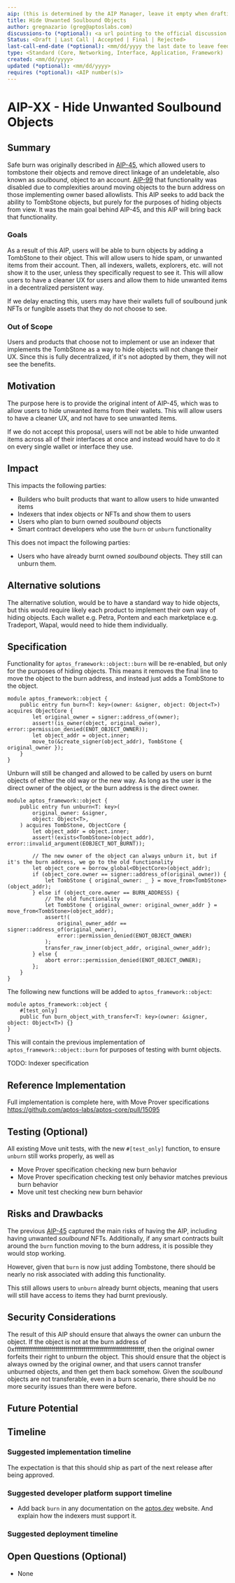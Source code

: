 ```yaml
---
aip: (this is determined by the AIP Manager, leave it empty when drafting)
title: Hide Unwanted Soulbound Objects
author: gregnazario (greg@aptoslabs.com)
discussions-to (*optional): <a url pointing to the official discussion thread>
Status: <Draft | Last Call | Accepted | Final | Rejected>
last-call-end-date (*optional): <mm/dd/yyyy the last date to leave feedbacks and reviews>
type: <Standard (Core, Networking, Interface, Application, Framework) | Informational | Process>
created: <mm/dd/yyyy>
updated (*optional): <mm/dd/yyyy>
requires (*optional): <AIP number(s)>
---
```


# AIP-XX - Hide Unwanted Soulbound Objects

## Summary

Safe burn was originally described in [AIP-45](./aip-45.md), which allowed users to tombstone their objects and remove
direct linkage of an undeletable, also known as *soulbound*, object to an account. [AIP-99](./aip-99.md) that 
functionality was disabled due to complexities around moving objects to the burn address on those implementing owner
based allowlists.  This AIP seeks to add back the ability to TombStone objects, but purely for the purposes of hiding
objects from view.  It was the main goal behind AIP-45, and this AIP will bring back that functionality.

### Goals

As a result of this AIP, users will be able to burn objects by adding a TombStone to their object.  This will allow
users to hide spam, or unwanted items from their account.  Then, all indexers, wallets, explorers, etc. will not show
it to the user, unless they specifically request to see it.  This will allow users to have a cleaner UX for users and
allow them to hide unwanted items in a decentralized persistent way.

If we delay enacting this, users may have their wallets full of soulbound junk NFTs or fungible assets that they do not
choose to see.

### Out of Scope

Users and products that choose not to implement or use an indexer that implements the TombStone as a way to hide objects
will not change their UX.  Since this is fully decentralized, if it's not adopted by them, they will not see the benefits.

## Motivation

The purpose here is to provide the original intent of AIP-45, which was to allow users to hide unwanted items from their
wallets.  This will allow users to have a cleaner UX, and not have to see unwanted items.

If we do not accept this proposal, users will not be able to hide unwanted items across all of their interfaces at once
and instead would have to do it on every single wallet or interface they use.

## Impact

This impacts the following parties:

* Builders who built products that want to allow users to hide unwanted items
* Indexers that index objects or NFTs and show them to users
* Users who plan to burn owned *soulbound* objects
* Smart contract developers who use the `burn` or `unburn` functionality

This does not impact the following parties:

* Users who have already burnt owned *soulbound* objects. They still can unburn them.

## Alternative solutions

The alternative solution, would be to have a standard way to hide objects, but this would require likely each product to
implement their own way of hiding objects.  Each wallet e.g. Petra, Pontem and each marketplace e.g. Tradeport, Wapal,
would need to hide them individually.

## Specification

Functionality for `aptos_framework::object::burn` will be re-enabled, but only for the purposes of hiding objects.  This
means it removes the final line to move the object to the burn address, and instead just adds a TombStone to the object.

```move
module aptos_framework::object {
    public entry fun burn<T: key>(owner: &signer, object: Object<T>) acquires ObjectCore {
        let original_owner = signer::address_of(owner);
        assert!(is_owner(object, original_owner), error::permission_denied(ENOT_OBJECT_OWNER));
        let object_addr = object.inner;
        move_to(&create_signer(object_addr), TombStone { original_owner });
    }
}
```

Unburn will still be changed and allowed to be called by users on burnt objects of either the old way or the new way.  As
long as the user is the direct owner of the object, or the burn address is the direct owner.

```move
module aptos_framework::object {
    public entry fun unburn<T: key>(
        original_owner: &signer,
        object: Object<T>,
    ) acquires TombStone, ObjectCore {
        let object_addr = object.inner;
        assert!(exists<TombStone>(object_addr), error::invalid_argument(EOBJECT_NOT_BURNT));

        // The new owner of the object can always unburn it, but if it's the burn address, we go to the old functionality
        let object_core = borrow_global<ObjectCore>(object_addr);
        if (object_core.owner == signer::address_of(original_owner)) {
            let TombStone { original_owner: _ } = move_from<TombStone>(object_addr);
        } else if (object_core.owner == BURN_ADDRESS) {
            // The old functionality
            let TombStone { original_owner: original_owner_addr } = move_from<TombStone>(object_addr);
            assert!(
                original_owner_addr == signer::address_of(original_owner),
                error::permission_denied(ENOT_OBJECT_OWNER)
            );
            transfer_raw_inner(object_addr, original_owner_addr);
        } else {
            abort error::permission_denied(ENOT_OBJECT_OWNER);
        };
    }
}
```
The following new functions will be added to `aptos_framework::object`:

```move
module aptos_framework::object {
    #[test_only]
    public fun burn_object_with_transfer<T: key>(owner: &signer, object: Object<T>) {}
}
```

This will contain the previous implementation of `aptos_framework::object::burn` for purposes of testing with burnt
objects.

TODO: Indexer specification

## Reference Implementation

Full implementation is complete here, with Move Prover
specifications https://github.com/aptos-labs/aptos-core/pull/15095

## Testing (Optional)

All existing Move unit tests, with the new `#[test_only]` function, to ensure `unburn` still works properly, as well as

* Move Prover specification checking new burn behavior
* Move Prover specification checking test only behavior matches previous burn behavior
* Move unit test checking new burn behavior

## Risks and Drawbacks

The previous [AIP-45](./aip-45.md) captured the main risks of having the AIP, including having unwanted *soulbound*
NFTs. Additionally, if any smart contracts built around the `burn` function moving to the burn address, it is possible 
they would stop working.

However, given that `burn` is now just adding Tombstone, there should be
nearly no risk associated with adding this functionality.

This still allows users to `unburn` already burnt objects, meaning that users will still have access to items they had
burnt previously.

## Security Considerations

The result of this AIP should ensure that always the owner can unburn the object.  If the object is not at the burn
address of 0xffffffffffffffffffffffffffffffffffffffffffffffffffffffffffffffff, then the original owner forfeits their
right to unburn the object.  This should ensure that the object is always owned by the original owner, and that users
cannot transfer unburned objects, and then get them back somehow.  Given the *soulbound* objects are not transferable,
even in a burn scenario, there should be no more security issues than there were before.

## Future Potential

## Timeline

### Suggested implementation timeline

The expectation is that this should ship as part of the next release after being approved.

### Suggested developer platform support timeline

* Add back `burn` in any documentation on the [aptos.dev](https://aptos.dev) website.  And explain how the indexers must support it.

### Suggested deployment timeline

## Open Questions (Optional)

* None
